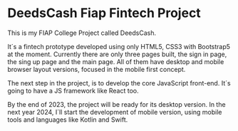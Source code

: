 <h1>DeedsCash Fiap Fintech Project</h1>
<p>This is my FIAP College Project called DeedsCash.</p>
<p>It´s a fintech prototype developed using only HTML5, CSS3 with Bootstrap5 at the moment. Currently there are only three pages built, the sign in page, the sing up page and the main page. All of them have desktop and mobile browser layout versions, focused in the mobile first concept.</p>
<p>The next step in the project, is to develop the core JavaScript front-end. It´s going to have a JS framework like React too.</p>
<p>By the end of 2023, the project will be ready for its desktop version. In the next year 2024, I´ll start the development of mobile version, using mobile tools and languages like Kotlin and Swift.</p>
